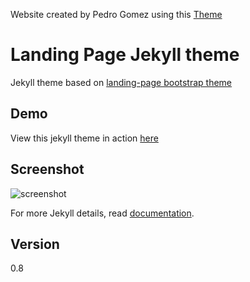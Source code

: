 Website created by Pedro Gomez using this [Theme](https://swcool.github.io/landing-page-theme)
# Landing Page Jekyll theme

Jekyll theme based on [landing-page bootstrap theme ](http://startbootstrap.com/templates/landing-page/)

## Demo
View this jekyll theme in action [here](https://swcool.github.io/landing-page-theme)

## Screenshot
![screenshot](https://raw.githubusercontent.com/swcool/landing-page-theme/master/img/screenshot.png)

For more Jekyll details, read [documentation](http://jekyllrb.com/).

## Version
0.8
